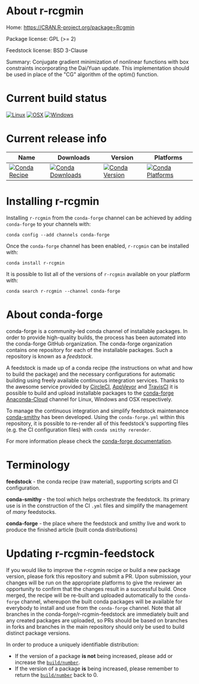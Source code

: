 About r-rcgmin
==============

Home: https://CRAN.R-project.org/package=Rcgmin

Package license: GPL (>= 2)

Feedstock license: BSD 3-Clause

Summary: Conjugate gradient minimization of nonlinear functions with box constraints incorporating the Dai/Yuan update. This implementation should be used in place of the "CG" algorithm of the optim() function.



Current build status
====================

[![Linux](https://img.shields.io/circleci/project/github/conda-forge/r-rcgmin-feedstock/master.svg?label=Linux)](https://circleci.com/gh/conda-forge/r-rcgmin-feedstock)
[![OSX](https://img.shields.io/travis/conda-forge/r-rcgmin-feedstock/master.svg?label=macOS)](https://travis-ci.org/conda-forge/r-rcgmin-feedstock)
[![Windows](https://img.shields.io/appveyor/ci/conda-forge/r-rcgmin-feedstock/master.svg?label=Windows)](https://ci.appveyor.com/project/conda-forge/r-rcgmin-feedstock/branch/master)

Current release info
====================

| Name | Downloads | Version | Platforms |
| --- | --- | --- | --- |
| [![Conda Recipe](https://img.shields.io/badge/recipe-r--rcgmin-green.svg)](https://anaconda.org/conda-forge/r-rcgmin) | [![Conda Downloads](https://img.shields.io/conda/dn/conda-forge/r-rcgmin.svg)](https://anaconda.org/conda-forge/r-rcgmin) | [![Conda Version](https://img.shields.io/conda/vn/conda-forge/r-rcgmin.svg)](https://anaconda.org/conda-forge/r-rcgmin) | [![Conda Platforms](https://img.shields.io/conda/pn/conda-forge/r-rcgmin.svg)](https://anaconda.org/conda-forge/r-rcgmin) |

Installing r-rcgmin
===================

Installing `r-rcgmin` from the `conda-forge` channel can be achieved by adding `conda-forge` to your channels with:

```
conda config --add channels conda-forge
```

Once the `conda-forge` channel has been enabled, `r-rcgmin` can be installed with:

```
conda install r-rcgmin
```

It is possible to list all of the versions of `r-rcgmin` available on your platform with:

```
conda search r-rcgmin --channel conda-forge
```


About conda-forge
=================

conda-forge is a community-led conda channel of installable packages.
In order to provide high-quality builds, the process has been automated into the
conda-forge GitHub organization. The conda-forge organization contains one repository
for each of the installable packages. Such a repository is known as a *feedstock*.

A feedstock is made up of a conda recipe (the instructions on what and how to build
the package) and the necessary configurations for automatic building using freely
available continuous integration services. Thanks to the awesome service provided by
[CircleCI](https://circleci.com/), [AppVeyor](https://www.appveyor.com/)
and [TravisCI](https://travis-ci.org/) it is possible to build and upload installable
packages to the [conda-forge](https://anaconda.org/conda-forge)
[Anaconda-Cloud](https://anaconda.org/) channel for Linux, Windows and OSX respectively.

To manage the continuous integration and simplify feedstock maintenance
[conda-smithy](https://github.com/conda-forge/conda-smithy) has been developed.
Using the ``conda-forge.yml`` within this repository, it is possible to re-render all of
this feedstock's supporting files (e.g. the CI configuration files) with ``conda smithy rerender``.

For more information please check the [conda-forge documentation](https://conda-forge.org/docs/).

Terminology
===========

**feedstock** - the conda recipe (raw material), supporting scripts and CI configuration.

**conda-smithy** - the tool which helps orchestrate the feedstock.
                   Its primary use is in the construction of the CI ``.yml`` files
                   and simplify the management of *many* feedstocks.

**conda-forge** - the place where the feedstock and smithy live and work to
                  produce the finished article (built conda distributions)


Updating r-rcgmin-feedstock
===========================

If you would like to improve the r-rcgmin recipe or build a new
package version, please fork this repository and submit a PR. Upon submission,
your changes will be run on the appropriate platforms to give the reviewer an
opportunity to confirm that the changes result in a successful build. Once
merged, the recipe will be re-built and uploaded automatically to the
`conda-forge` channel, whereupon the built conda packages will be available for
everybody to install and use from the `conda-forge` channel.
Note that all branches in the conda-forge/r-rcgmin-feedstock are
immediately built and any created packages are uploaded, so PRs should be based
on branches in forks and branches in the main repository should only be used to
build distinct package versions.

In order to produce a uniquely identifiable distribution:
 * If the version of a package **is not** being increased, please add or increase
   the [``build/number``](https://conda.io/docs/user-guide/tasks/build-packages/define-metadata.html#build-number-and-string).
 * If the version of a package **is** being increased, please remember to return
   the [``build/number``](https://conda.io/docs/user-guide/tasks/build-packages/define-metadata.html#build-number-and-string)
   back to 0.
